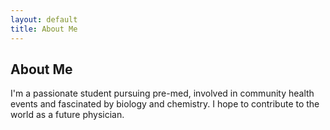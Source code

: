 ```yaml
---
layout: default
title: About Me
---
```


## About Me

I'm a passionate student pursuing pre-med, involved in community health events and fascinated by biology and chemistry. I hope to contribute to the world as a future physician.
